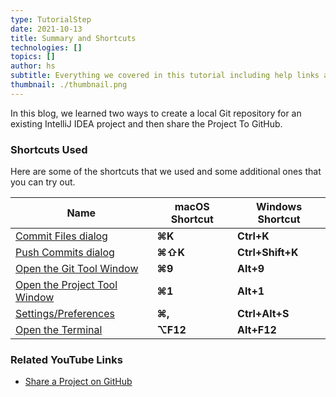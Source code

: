 ```yaml
---
type: TutorialStep
date: 2021-10-13
title: Summary and Shortcuts
technologies: []
topics: []
author: hs
subtitle: Everything we covered in this tutorial including help links and shortcuts.
thumbnail: ./thumbnail.png
---
```


In this blog, we learned two ways to create a local Git repository for an existing IntelliJ IDEA project and then share the Project To GitHub.

### Shortcuts Used
Here are some of the shortcuts that we used and some additional ones that you can try out. 

| Name                                                                                             | macOS Shortcut | Windows Shortcut |
|--------------------------------------------------------------------------------------------------|----------------|------------------|
| [Commit Files dialog](https://www.jetbrains.com/help/idea/commit-and-push-changes.html)          | **⌘K**         | **Ctrl+K**       |
| [Push Commits dialog](https://www.jetbrains.com/help/idea/commit-and-push-changes.html)          | **⌘⇧K**        | **Ctrl+Shift+K** |
| [Open the Git Tool Window](https://www.jetbrains.com/help/idea/version-control-tool-window.html) | **⌘9**         | **Alt+9**        |
| [Open the Project Tool Window](https://www.jetbrains.com/help/idea/project-tool-window.html)     | **⌘1**         | **Alt+1**        |
| [Settings/Preferences](https://www.jetbrains.com/help/idea/configure-project-settings.html)      | **⌘,**         | **Ctrl+Alt+S**   |
| [Open the Terminal](https://www.jetbrains.com/help/idea/terminal-emulator.html)                  | **⌥F12**       | **Alt+F12**      |

### Related YouTube Links
- [Share a Project on GitHub](https://www.youtube.com/watch?v=4ukhZvOmAtk)